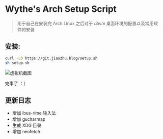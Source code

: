 # Wythe's Arch Setup Script

> 用于自己在安装完 Arch Linux 之后对于 *i3wm* 桌面环境的配置以及常用软件的安装

## 安装:

```bash
curl -LO https://git.jiaozhu.blog/setup.sh
sh setup.sh
```

![虚拟机截图](https://files.tcpiptech.com/blog/arch_setup.png)

完事了 ：）

## 更新日志

- 增加 ibus-rime 输入法
- 增加 gucharmap
- 生成 XDG 目录
- 增加 neofetch